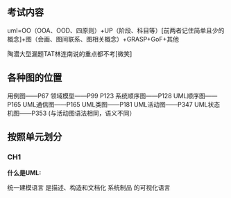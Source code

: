 ## 考试内容

uml=OO（OOA、OOD、四原则）+UP（阶段、科目等）[前两者记住简单且少的概念]+图（会画、图间联系、图相关概念）+GRASP+GoF+其他

陶潜大型漏题TAT林连南说的重点都不考[微笑]

## 各种图的位置

用例图——P67
领域模型——P99 P123
系统顺序图——P128
UML顺序图——P165
UML通信图——P165
UML类图——P181
UML活动图——P347
UML状态机图——P353  (与活动图语法相同，语义不同）







## 按照单元划分

### CH1

**什么是UML:**

统一建模语言 是描述、构造和文档化 系统制品 的可视化语言







